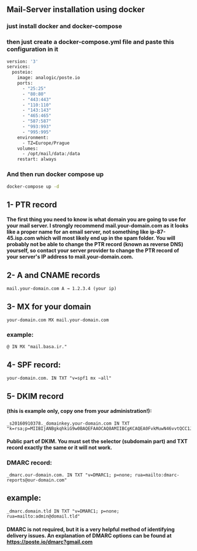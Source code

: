 ## Mail-Server installation using docker

### just install docker and docker-compose
### then just create a docker-compose.yml file and paste this configuration in it

```bash
version: '3'
services:
  posteio:
    image: analogic/poste.io
    ports:
      - "25:25"
      - "80:80"
      - "443:443"
      - "110:110"
      - "143:143"
      - "465:465"
      - "587:587"
      - "993:993"
      - "995:995"
    environment:
      - TZ=Europe/Prague
    volumes:
      - /opt/mail/data:/data
    restart: always
```
### And then run docker compose up

```bash
docker-compose up -d 
```

## 1- PTR record

#### The first thing you need to know is what domain you are going to use for your mail server. I strongly recommend mail.your-domain.com as it looks like a proper name for an email server, not something like ip-87-45.isp.com which will most likely end up in the spam folder. You will probably not be able to change the PTR record (known as reverse DNS) yourself, so contact your server provider to change the PTR record of your server's IP address to mail.your-domain.com.

## 2- A and CNAME records

```
mail.your-domain.com A → 1.2.3.4 (your ip)
```

## 3- MX for your domain
```
your-domain.com MX mail.your-domain.com
```
### example:
```
@ IN MX "mail.basa.ir."
```
## 4- SPF record:
```
your-domain.com. IN TXT "v=spf1 mx ~all"
```

## 5- DKIM record 
#### (this is example only, copy one from your administration!):

```
_s20160910378._domainkey.your-domain.com IN TXT "k=rsa;p=MIIBIjANBgkqhkiG9w0BAQEFAAOCAQ8AMIIBCgKCAQEA0FvkMuwN46vvtQCC1JZz7XzRE+l+Lf8/5XUKwWJXOcE7dJoZBbOE0Gz85phZ2q+y4l8D7t/hXDz9q+6/KVQDgJ9muaxSM/uS+KG0ds0QLEiV0GYCVu+ZZQSNPBPjOwlDvo3LraW00lMpd5dUj+xpr07ShfIoULhi7/7t76n5GZMse9yBa4hIhxSG/wCAB4D6IWYBURz9Pc75IDPDTlImr3TP/82YrsULY70CHaPHA1+j1VPA5lE+tnmeqxJW6P537xSutDppv8BZg4nlF3ojg2k6LB/cq15C4QRPAMs77pRA4GVnys1LEJ3JDvV3/csOCZ49oC4m44/TnWXk057OAwIDAQAB"
```

#### Public part of DKIM. You must set the selector (subdomain part) and TXT record exactly the same or it will not work.


### DMARC record:
```
_dmarc.our-domain.com. IN TXT "v=DMARC1; p=none; rua=mailto:dmarc-reports@our-domain.com"
```

## example:
```
_dmarc.domain.tld IN TXT "v=DMARC1; p=none; rua=mailto:admin@domail.tld"
```
#### DMARC is not required, but it is a very helpful method of identifying delivery issues. An explanation of DMARC options can be found at https://poste.io/dmarc?gmail.com



